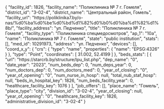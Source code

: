 {
    "facility_id": 1826,
    "facility_name": "Поликлиника № 7 г. Гомеля",
    "district_id": "3-02-4",
    "district_name": "Центральный район, Гомель",
    "facility_url": "https:\/\/poliklinika7.by\/o-nas\/%d0%ba%d0%be%d0%bd%d1%82%d0%b0%d0%ba%d1%82%d1%8b\/",
    "facility_address": "ул. Педченко",
    "title": "Поликлиника № 7 г. Гомеля",
    "facility_type": "Поликлиника спецмедосмотров",
    "ap_1": "10а",
    "name": "Поликлиника № 7 г. Гомеля",
    "state": "public institution",
    "stats": [],
    "med_id": 10291973,
    "address": "ул. Педченко",
    "devices": [],
    "coord_x_y": {
        "crs": {
            "type": "name",
            "properties": {
                "name": "EPSG:4326"
            }
        },
        "type": "Point",
        "coordinates": [
            31.002,
            52.4199
        ]
    },
    "beds_stats": [
        {
            "url": "https:\/\/starcrb.by\/structure\/lpu_list.php",
            "dep_name": "0",
            "date_year": "2023",
            "num_beds_dep": 0,
            "num_deps_year": 0,
            "num_doctors_dep": 0,
            "num_doctors_med": 0,
            "year_of_closing": "0",
            "year_of_opening": "0",
            "num_nurse_in_hosp": null,
            "total_nub_staf_hosp": null,
            "beds_in_hospital_key": 1826,
            "num_beds_facility_year": 0,
            "healthcare_facility_key": 1076
        }
    ],
    "job_offers": [],
    "place_name": "Гомель",
    "place_type": "city",
    "division_id": "3-02-4",
    "year_of_closing": null,
    "year_of_opening": "0",
    "healthcare_facility_key": 1826,
    "administrative_division_id": "3-02-4"
}